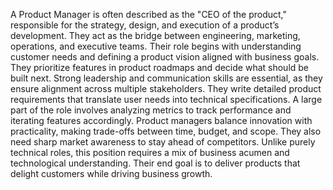 A Product Manager is often described as the "CEO of the product," responsible for the strategy, design, and execution of a product’s development. They act as the bridge between engineering, marketing, operations, and executive teams. Their role begins with understanding customer needs and defining a product vision aligned with business goals. They prioritize features in product roadmaps and decide what should be built next. Strong leadership and communication skills are essential, as they ensure alignment across multiple stakeholders. They write detailed product requirements that translate user needs into technical specifications. A large part of the role involves analyzing metrics to track performance and iterating features accordingly. Product managers balance innovation with practicality, making trade-offs between time, budget, and scope. They also need sharp market awareness to stay ahead of competitors. Unlike purely technical roles, this position requires a mix of business acumen and technological understanding. Their end goal is to deliver products that delight customers while driving business growth.

